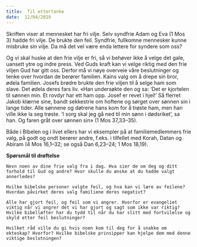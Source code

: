 ```yaml
---
title:  Til ettertanke
date:  12/04/2019
---
```


Skriften viser at mennesket har fri vilje. Selv syndfrie Adam og Eva (1 Mos 3) hadde fri vilje. De brukte den feil. Syndfrie, fullkomne mennesker kunne misbruke sin vilje. Da må det vel være enda lettere for syndere som oss?

Og vi skal huske at den frie vilje er fri, så vi behøver ikke å velge det gale, uansett ytre og indre press. Ved Guds kraft kan vi velge riktig med den frie viljen Gud har gitt oss. Derfor må vi nøye overveie våre beslutninger og tenke over hvordan de berører familien. Kains valg om å drepe sin bror, ødela familien. Josefs brødre brukte den frie viljen til å selge ham som slave. Det ødela deres fars liv. «Han undersøkte den og sa: ‘Det er kjortelen til sønnen min. Et rovdyr har ett ham opp. Josef er revet i hjel!’ Så flerret Jakob klærne sine, bandt sekkestrie om hoftene og sørget over sønnen sin i lange tider. Alle sønnene og døtrene hans kom for å trøste ham, men han ville ikke la seg trøste. ‘I sorg skal jeg gå ned til min sønn i dødsriket’, sa han. Og faren gråt over sønnen sin» (1 Mos 37,33–35).

Både i Bibelen og i livet ellers har vi eksempler på at familiemedlemmers frie valg, på godt og ondt berører andre, f.eks. i tilfellet med Korah, Datan og Abiram (4 Mos 16,1–32; se også Dan 6,23–24; 1 Mos 18,19).

**Spørsmål til drøftelse**

`Nevn noen av dine frie valg fra i dag. Hva sier de om deg og ditt forhold til Gud og andre? Hvor skulle du ønske at du hadde valgt annerledes?`

`Hvilke bibelske personer valgte feil, og hva kan vi lære av feilene? Hvordan påvirket deres valg familiene deres negativt?`

`Alle har gjort feil, og feil som vi angrer. Hvorfor er evangeliet viktig når vi angrer det vi har gjort og sagt som ikke var riktig? Hvilke bibelløfter har du tydd til når du har slitt med fortvilelse og skyld etter feil beslutninger?`

`Hvilket råd ville du gi hvis noen kom til deg for å snakke om ekteskap? Hvorfor? Hvilke bibelske prinsipper kan hjelpe dem med denne viktige beslutningen?`